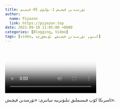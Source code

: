 ```yaml
---
title: تۈرمىدىن قېچىش 1-بۆلۈم 05-قىسىم
author:
  name: Piyazon
  link: https://piyazon.top
date: 2021-09-10 11:05:00 +0800
categories: [Blogging, Video]
tags: [video, كىنو, تۈرمىدىن قېچىش, ئۇيغۇرچە]
---
```


<style>
@import url(/assets/css/uyghur.css);
</style>

<video id="player" class="weixin_video" playsinline controls poster="https://gitlab.com/Alimjoo/cdn_img/-/raw/main/movie/pb/pb1.jpg"
  wxv="wxv_2042465588626718722" src="">

  <track kind="captions" label="English&Chinese" src="https://piyazon.top/storage/assets/subtitles/pb/s01e05.vtt" srclang="en&zh-CN"   />
</video>

ئامىرىكا كۆپ قىسىملىق تىلىۋىزىيە تىياتىرى: «تۈرمىدىن قېچىش».
